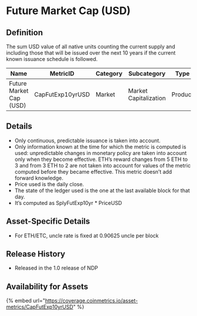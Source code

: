 # Future Market Cap (USD)

## Definition

The sum USD value of all native units counting the current supply and including those that will be issued over the next 10 years if the current known issuance schedule is followed.

| Name                    | MetricID         | Category | Subcategory           | Type    | Unit | Interval |
| ----------------------- | ---------------- | -------- | --------------------- | ------- | ---- | -------- |
| Future Market Cap (USD) | CapFutExp10yrUSD | Market   | Market Capitalization | Product | USD  | 10 years |

## Details

* Only continuous, predictable issuance is taken into account.
* Only information known at the time for which the metric is computed is used: unpredictable changes in monetary policy are taken into account only when they become effective. ETH’s reward changes from 5 ETH to 3 and from 3 ETH to 2 are not taken into account for values of the metric computed before they became effective. This metric doesn’t add forward knowledge.
* Price used is the daily close.
* The state of the ledger used is the one at the last available block for that day.
* It’s computed as SplyFutExp10yr \* PriceUSD

## Asset-Specific Details

* For ETH/ETC, uncle rate is fixed at 0.90625 uncle per block

## Release History

* Released in the 1.0 release of NDP

## Availability for Assets

{% embed url="https://coverage.coinmetrics.io/asset-metrics/CapFutExp10yrUSD" %}
